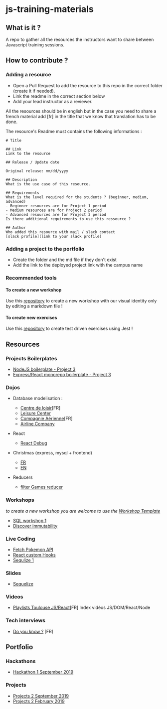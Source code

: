 # js-training-materials

## What is it ?

A repo to gather all the resources the instructors want to share between Javascript training sessions.

## How to contribute ?

### Adding a resource

- Open a Pull Request to add the resource to this repo in the correct folder (create it if needed).
- Link the readme in the correct section below
- Add your lead instructor as a reviewer.

All the resources should be in english but in the case you need to share a french material add [fr] in the title that we know that translation has to be done.

The resource's Readme must contains the following informations :

```
# Title

## Link
Link to the resource

## Release / Update date

Original release: mm/dd/yyyy

## Description
What is the use case of this resource.

## Requirements
What is the level required for the students ? (beginner, medium, advanced)
- Beginner resources are for Project 1 period
- Medium resources are for Project 2 period
- Advanced resources are for Project 3 period
Is there additional requirements to use this ressource ?

## Author
Who added this resource with mail / slack contact
[slack profile](link to your slack profile)

```

### Adding a project to the portfolio

- Create the folder and the md file if they don't exist
- Add the link to the deployed project link with the campus name

### Recommended tools

#### To create a new workshop

Use this [repository](https://github.com/WildCodeSchool/workshop-template) to create a new workshop with our visual identity only by editing a markdown file !

#### To create new exercises

Use this [repository](https://github.com/WildCodeSchool/js-exercises-boilerplate) to create test driven exercises using Jest !

## Resources

### Projects Boilerplates

- [NodeJS boilerplate - Project 3](./boilerplates/Node.md)
- [Express/React monorepo boilerplate - Project 3](https://github.com/WildCodeSchool/project3-express-react-monorepo)

### Dojos

- Database modelisation :
  - [Centre de loisir](./dojos/analyse/centre-de-loisir.md)[FR]
  - [Leisure Center](./dojos/analyse/leisure-center.md)
  - [Compagnie Aérienne](./dojos/analyse/compagnie-aerienne.md)[FR]
  - [Airline Company](./dojos/analyse/airline-company.md)

- React
  - [React Debug](./dojos/react/debug-react-app.md)

- Christmas (express, mysql + frontend)
  - [FR](./dojos/s13-bdd-back-front/sujet1-2.md)
  - [EN](./dojos/s13-bdd-back-front/sujet-en.md)

- Reducers
  - [filter Games reducer](./dojos/algorithm/games-reducer.md)
  
### Workshops

_to create a new workshop you are welcome to use the [Workshop Template](https://github.com/WildCodeSchool/workshop-template)_

- [SQL workshop 1](./workshops/sql/sql.md)
- [Discover immutability](./workshops/immutability.md)

### Live Coding

- [Fetch Pokemon API](./live-coding/react/fetch-pokemon-api.md)
- [React custom Hooks](./live-coding/react/useForm-hooks/useForm.md)
- [Sequlize 1](./live-coding/sequelize1/sequelize.md)

### Slides

- [Sequelize](https://docs.google.com/presentation/d/1gNfuoZcDwAiln8-sStmQZ99SnR9mqhPobMdYceXlvgg/edit#slide=id.p)

### Videos

- [Playlists Toulouse JS/React](https://github.com/WildCodeSchool/ressources-js-react-0219)[FR] Index vidéos JS/DOM/React/Node

### Tech interviews

- [Do you know ?](interview-materials/fr_questions-tech.md) [FR]

## Portfolio

### Hackathons

- [Hackathon 1 September 2019](./portfolio/hackathons/sept-2019-hackathon-1.md)

### Projects

- [Projects 2 September 2019](./portfolio/projects/sept-2019-project-2.md)
- [Projects 2 February 2019](./portfolio/projects/feb-2019-project-2.md)

